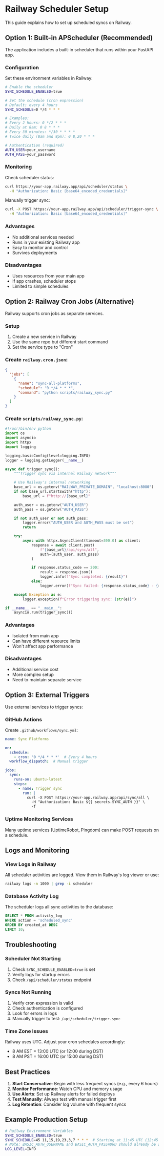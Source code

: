 # Railway Scheduler Setup

This guide explains how to set up scheduled syncs on Railway.

## Option 1: Built-in APScheduler (Recommended)

The application includes a built-in scheduler that runs within your FastAPI app.

### Configuration

Set these environment variables in Railway:

```bash
# Enable the scheduler
SYNC_SCHEDULE_ENABLED=true

# Set the schedule (cron expression)
# Default: every 4 hours
SYNC_SCHEDULE=0 */4 * * *

# Examples:
# Every 2 hours: 0 */2 * * *
# Daily at 8am: 0 8 * * *
# Every 30 minutes: */30 * * * *
# Twice daily (8am and 8pm): 0 8,20 * * *

# Authentication (required)
AUTH_USER=your_username
AUTH_PASS=your_password
```

### Monitoring

Check scheduler status:
```bash
curl https://your-app.railway.app/api/scheduler/status \
  -H "Authorization: Basic [base64_encoded_credentials]"
```

Manually trigger sync:
```bash
curl -X POST https://your-app.railway.app/api/scheduler/trigger-sync \
  -H "Authorization: Basic [base64_encoded_credentials]"
```

### Advantages
- No additional services needed
- Runs in your existing Railway app
- Easy to monitor and control
- Survives deployments

### Disadvantages
- Uses resources from your main app
- If app crashes, scheduler stops
- Limited to simple schedules

## Option 2: Railway Cron Jobs (Alternative)

Railway supports cron jobs as separate services.

### Setup

1. Create a new service in Railway
2. Use the same repo but different start command
3. Set the service type to "Cron"

### Create `railway.cron.json`:
```json
{
  "jobs": [
    {
      "name": "sync-all-platforms",
      "schedule": "0 */4 * * *",
      "command": "python scripts/railway_sync.py"
    }
  ]
}
```

### Create `scripts/railway_sync.py`:
```python
#!/usr/bin/env python
import os
import asyncio
import httpx
import logging

logging.basicConfig(level=logging.INFO)
logger = logging.getLogger(__name__)

async def trigger_sync():
    """Trigger sync via internal Railway network"""

    # Use Railway's internal networking
    base_url = os.getenv("RAILWAY_PRIVATE_DOMAIN", "localhost:8080")
    if not base_url.startswith("http"):
        base_url = f"http://{base_url}"

    auth_user = os.getenv("AUTH_USER")
    auth_pass = os.getenv("AUTH_PASS")

    if not auth_user or not auth_pass:
        logger.error("AUTH_USER and AUTH_PASS must be set")
        return

    try:
        async with httpx.AsyncClient(timeout=300.0) as client:
            response = await client.post(
                f"{base_url}/api/sync/all",
                auth=(auth_user, auth_pass)
            )

            if response.status_code == 200:
                result = response.json()
                logger.info(f"Sync completed: {result}")
            else:
                logger.error(f"Sync failed: {response.status_code} - {response.text}")

    except Exception as e:
        logger.exception(f"Error triggering sync: {str(e)}")

if __name__ == "__main__":
    asyncio.run(trigger_sync())
```

### Advantages
- Isolated from main app
- Can have different resource limits
- Won't affect app performance

### Disadvantages
- Additional service cost
- More complex setup
- Need to maintain separate service

## Option 3: External Triggers

Use external services to trigger syncs:

### GitHub Actions
Create `.github/workflows/sync.yml`:
```yaml
name: Sync Platforms

on:
  schedule:
    - cron: '0 */4 * * *'  # Every 4 hours
  workflow_dispatch:  # Manual trigger

jobs:
  sync:
    runs-on: ubuntu-latest
    steps:
      - name: Trigger sync
        run: |
          curl -X POST https://your-app.railway.app/api/sync/all \
            -H "Authorization: Basic ${{ secrets.SYNC_AUTH }}" \
            -f
```

### Uptime Monitoring Services
Many uptime services (UptimeRobot, Pingdom) can make POST requests on a schedule.

## Logs and Monitoring

### View Logs in Railway

All scheduler activities are logged. View them in Railway's log viewer or use:

```bash
railway logs -n 1000 | grep -i scheduler
```

### Database Activity Log

The scheduler logs all sync activities to the database:

```sql
SELECT * FROM activity_log
WHERE action = 'scheduled_sync'
ORDER BY created_at DESC
LIMIT 10;
```

## Troubleshooting

### Scheduler Not Starting

1. Check `SYNC_SCHEDULE_ENABLED=true` is set
2. Verify logs for startup errors
3. Check `/api/scheduler/status` endpoint

### Syncs Not Running

1. Verify cron expression is valid
2. Check authentication is configured
3. Look for errors in logs
4. Manually trigger to test: `/api/scheduler/trigger-sync`

### Time Zone Issues

Railway uses UTC. Adjust your cron schedules accordingly:
- 8 AM EST = 13:00 UTC (or 12:00 during DST)
- 8 AM PST = 16:00 UTC (or 15:00 during DST)

## Best Practices

1. **Start Conservative**: Begin with less frequent syncs (e.g., every 6 hours)
2. **Monitor Performance**: Watch CPU and memory usage
3. **Use Alerts**: Set up Railway alerts for failed deploys
4. **Test Manually**: Always test with manual trigger first
5. **Log Retention**: Consider log volume with frequent syncs

## Example Production Setup

```bash
# Railway Environment Variables
SYNC_SCHEDULE_ENABLED=true
SYNC_SCHEDULE=45 11,15,19,23,3,7 * * *  # Starting at 11:45 UTC (12:45 BST), then every 4 hours
# Note: BASIC_AUTH_USERNAME and BASIC_AUTH_PASSWORD should already be set in your Railway environment
LOG_LEVEL=INFO
```